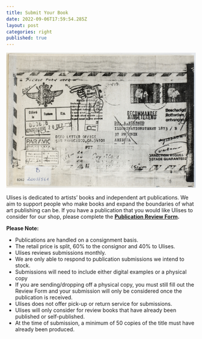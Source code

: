 ```yaml
---
title: Submit Your Book
date: 2022-09-06T17:59:54.285Z
layout: post
categories: right
published: true
---
```

![](/assets/img/artistbooks_7_36_26_60.jpeg)

Ulises is dedicated to artists’ books and independent art publications. We aim to support people who make books and expand the boundaries of what art publishing can be. If you have a publication that you would like Ulises to consider for our shop, please complete the **[Publication Review Form](https://forms.gle/mwYH53GX21UGVbwy6).** 

**Please Note:** 

* Publications are handled on a consignment basis.
* The retail price is split,​ 60​% to the consignor and 40%​ to Ulises. 
* Ulises reviews submissions monthly.​​
* We are only able to respond to publication submissions we intend to stock. 
* ​Submissions will need to include either digital examples or a physical copy​
* ​If you are sending/dropping off a physical copy, you must still fill out the Review Form and your submission will only be considered once the publication is received. ​
* Ulises does not offer pick-up or return service for submissions.​
* Ulises will only consider for review books that have already been published or self-published.
* ​At the time of submission, a minimum of 50 copies of the title must have already been produced.​